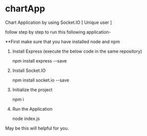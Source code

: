 # chartApp
Chart Application by using Socket.IO [ Unique user ]

follow step by step to run this following application-

**First make sure that you have installed node and npm

1. Install Express (execute the below code in the same repository)
   
   npm install express --save 
   
2. Install Socket.IO
   
   npm install socket.io --save
   
3. Initialize the project
   
   npm i
   
4. Run the Application
   
   node index.js
   
   
May be this will helpful for you.
